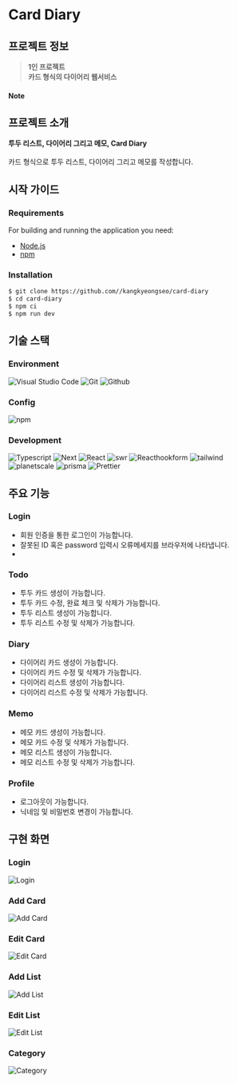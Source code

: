# Card Diary

## 프로젝트 정보

>**1인 프로젝트**
<br/>**카드 형식의 다이어리 웹서비스** 

#### Note

## 프로젝트 소개
**투두 리스트, 다이어리 그리고 메모, Card Diary**
</br>
</br>
카드 형식으로 투두 리스트, 다이어리 그리고 메모를 작성합니다.


## 시작 가이드

### Requirements

For building and running the application you need:

- [Node.js](https://nodejs.org/ko/download)
- [npm](https://www.npmjs.com/package/package)

### Installation

``` bash
$ git clone https://github.com//kangkyeongseo/card-diary
$ cd card-diary
$ npm ci
$ npm run dev
```
## 기술 스택

### Environment

![Visual Studio Code](https://img.shields.io/badge/Visual%20Studio%20Code-007ACC?style=for-the-badge&logo=Visual%20Studio%20Code&logoColor=white)
![Git](https://img.shields.io/badge/Git-F05032?style=for-the-badge&logo=Git&logoColor=white)
![Github](https://img.shields.io/badge/GitHub-181717?style=for-the-badge&logo=GitHub&logoColor=white)

### Config

![npm](https://img.shields.io/badge/npm-CB3837?style=for-the-badge&logo=npm&logoColor=white) 

### Development

![Typescript](https://img.shields.io/badge/typescript-3178C6?style=for-the-badge&logo=typescript&logoColor=white)
![Next](https://img.shields.io/badge/next-000000?style=for-the-badge&logo=nextdotjs&logoColor=61DAFB)
![React](https://img.shields.io/badge/React-20232a?style=for-the-badge&logo=react&logoColor=61DAFB)
![swr](https://img.shields.io/badge/swr-000000?style=for-the-badge&logo=swr&logoColor=white)
![Reacthookform](https://img.shields.io/badge/reacthookform-EC5990?style=for-the-badge&logo=reacthookform&logoColor=white)
![tailwind](https://img.shields.io/badge/tailwind-06B6D4?style=for-the-badge&logo=tailwindcss&logoColor=white)
![planetscale](https://img.shields.io/badge/planetscale-000000.svg?&style=for-the-badge&logo=planetscale&logoColor=white)
![prisma](https://img.shields.io/badge/prisma-2D3748.svg?&style=for-the-badge&logo=prisma&logoColor=white)
![Prettier](https://img.shields.io/badge/prettier-DF0067.svg?&style=for-the-badge&logo=prettier&logoColor=white)

## 주요 기능

### Login
- 회원 인증을 통한 로그인이 가능합니다.
- 잘못된 ID 혹은 password 입력시 오류메세지를 브라우저에 나타냅니다.
- 

### Todo
- 투두 카드 생성이 가능합니다.
- 투두 카드 수정, 완료 체크 및 삭제가 가능합니다.
- 투두 리스트 생성이 가능합니다.
- 투두 리스트 수정 및 삭제가 가능합니다.

### Diary
- 다이어리 카드 생성이 가능합니다.
- 다이어리 카드 수정 및 삭제가 가능합니다.
- 다이어리 리스트 생성이 가능합니다.
- 다이어리 리스트 수정 및 삭제가 가능합니다.

### Memo
- 메모 카드 생성이 가능합니다.
- 메모 카드 수정 및 삭제가 가능합니다.
- 메모 리스트 생성이 가능합니다.
- 메모 리스트 수정 및 삭제가 가능합니다.
  
### Profile
- 로그아웃이 가능합니다.
- 닉네임 및 비밀번호 변경이 가능합니다.

## 구현 화면
### Login
![Login](https://user-images.githubusercontent.com/45960361/277243365-b3b39d4f-0b2c-4dcf-85cd-c829cd917bc5.gif)
### Add Card
![Add Card](https://user-images.githubusercontent.com/45960361/277243481-88b5311f-335c-49dc-86e6-ec12a7eb2e04.gif)
### Edit Card 
![Edit Card](https://user-images.githubusercontent.com/45960361/277243525-add28500-32e6-4dbe-84af-52e3a79b7272.gif)
### Add List
![Add List](https://user-images.githubusercontent.com/45960361/277243862-3f5b8fb7-ae37-4350-85aa-18d54f91041e.gif)
### Edit List
![Edit List](https://user-images.githubusercontent.com/45960361/277243988-070b7962-228b-4ed3-bdc6-ca341cbbfc75.gif)
### Category
![Category](https://user-images.githubusercontent.com/45960361/277244075-c14ccab5-2939-4b55-a36f-f07731ab6633.gif)
